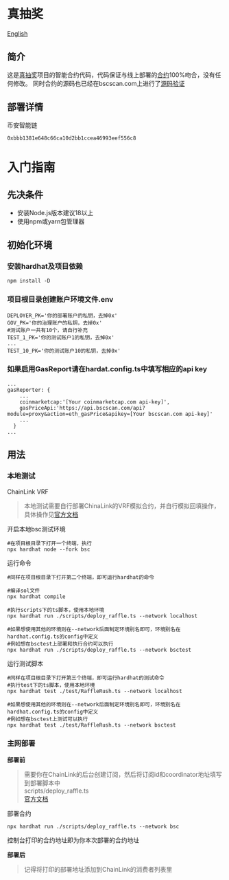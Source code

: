 # 真抽奖
[English](README.md)
## 简介
这是[真抽奖](https://app.reallucky.io)项目的智能合约代码，代码保证与线上部署的[合约](https://bscscan.com/address/0xbbb1381e648c66ca10d2bb1ccea46993eef556c8)100%吻合，没有任何修改。
同时合约的源码也已经在bscscan.com上进行了[源码验证](https://bscscan.com/address/0xbbb1381e648c66ca10d2bb1ccea46993eef556c8#code)
## 部署详情
币安智能链

    0xbbb1381e648c66ca10d2bb1ccea46993eef556c8
# 入门指南

## 先决条件
- 安装Node.js版本建议18以上
- 使用npm或yarn包管理器
## 初始化环境

### 安装hardhat及项目依赖

```shell
npm install -D
```
### 项目根目录创建账户环境文件.env
```shell
DEPLOYER_PK='你的部署账户的私钥，去掉0x'
GOV_PK='你的治理账户的私钥，去掉0x'
#测试账户一共有10个，请自行补充
TEST_1_PK='你的测试账户1的私钥，去掉0x'
...
TEST_10_PK='你的测试账户10的私钥，去掉0x'
```
### 如果启用GasReport请在hardat.config.ts中填写相应的api key
```shell
...
gasReporter: {
    ...
    coinmarketcap:'[Your coinmarketcap.com api-key]',
    gasPriceApi:'https://api.bscscan.com/api?module=proxy&action=eth_gasPrice&apikey=[Your bscscan.com api-key]'
    ...
  }
...
```
## 用法
### 本地测试

ChainLink VRF

>本地测试需要自行部署ChinaLink的VRF模拟合约，并自行模拟回填操作，具体操作见[官方文档](https://docs.chain.link/vrf/v2/subscription/examples/test-locally)

开启本地bsc测试环境
```shell
#在项目根目录下打开一个终端，执行
npx hardhat node --fork bsc
```
运行命令
```shell
#同样在项目根目录下打开第二个终端，即可运行hardhat的命令

#编译sol文件
npx hardhat compile

#执行scripts下的ts脚本，使用本地环境
npx hardhat run ./scripts/deploy_raffle.ts --network localhost

#如果想使用其他的环境则在--network后面制定环境别名即可，环境别名在hardhat.config.ts的config中定义
#例如想在bsctest上部署和执行合约可以执行
npx hardhat run ./scripts/deploy_raffle.ts --network bsctest
```

运行测试脚本
```shell
#同样在项目根目录下打开第三个终端，即可运行hardhat的测试命令
#执行test下的ts脚本，使用本地环境
npx hardhat test ./test/RaffleRush.ts --network localhost

#如果想使用其他的环境则在--network后面制定环境别名即可，环境别名在hardhat.config.ts的config中定义
#例如想在bsctest上测试可以执行
npx hardhat test ./test/RaffleRush.ts --network bsctest
```

### 主网部署
**部署前**

>需要你在ChainLink的后台创建订阅，然后将订阅id和coordinator地址填写到部署脚本中  
>scripts/deploy_raffle.ts  
>[官方文档](https://docs.chain.link/vrf/v2/subscription)

部署合约
```shell
npx hardhat run ./scripts/deploy_raffle.ts --network bsc
```
控制台打印的合约地址即为你本次部署的合约地址

**部署后**
> 记得将打印的部署地址添加到ChainLink的消费者列表里